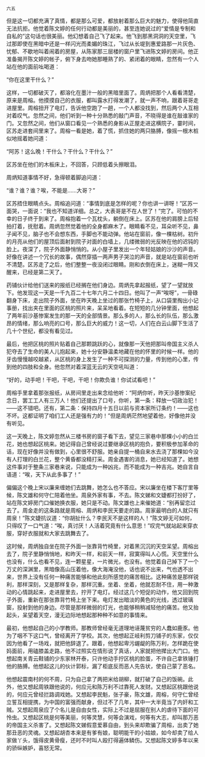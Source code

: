     六五 

   但是这一切都充满了真情，都是那么可爱，都放射着那么巨大的魅力，使得他简直无法抗拒。他觉着陈文婷的任何行动都是美丽的，甚至连她说过的“爱情是专制和自私的”这句话也很美丽。他幻想着自己飞了起来。他飞到那黑洞洞的天空里，飞过那即使在黑暗中还是一样闪光而柔媚的珠江，飞过从长堤到惠爱路那一片灰色、忧郁、不歇地叫着闹着的房屋，从陈家那三层楼的窗户里飞进陈文婷的房间。他正准备揭开陈文婷的帐子，俯下身去吻她那睡熟了的、紧闭着的眼睛，忽然有一个人站在他的面前吆喝道：

   “你在这里干什么？”

   这样，一切都破灭了，都溶化在墨汁一般的黑暗里面了。周炳把那个人看看清楚，原来是周榕。他摸摸自己的衣服，都叫露水打得发潮了，就一声不响，跟着哥哥走进屋里。周榕扭开了电灯，告诉他空跑了一趟，一个人都没找到，然后两个人互相对着叹气。忽然之间，他们听到一种十分熟悉的敲门声音，不晓得是谁在敲谁家的门。又忽然之间，他们从窗口看见一个熟悉的身影从正屋走进这横院子，霎时间，区苏走进套间里来了。周榕一看是她，着了慌，抓住她的两只胳膊，像摇一根木桩似地摇着她问道：

   “阿苏！这么晚！干什么？干什么？干什么？”

   区苏坐在他们的木板床上，不回答，只顾低着头擦眼泪。

   周炳知道事情不好，急得顿着脚追问道：

   “谁？谁？谁？唉，不能是……大哥？”

   区苏捂住眼睛点头。周榕追问道：“事情到底是怎样的呢？你也讲一讲呀！”区苏一面哭，一面说：“我也不知道详细。总之，大表哥是不在人世了！”完了。可怕的不幸的日子终于到来了。周榕抱着一个瓦枕头，躺倒在床上。区苏在他的肩膀上后轻拍打着，抚慰着。周炳忽然觉着他的全身都麻木了。眼睛看不见，耳朵听不见，鼻子闻不见，脑子也不会想东西，手脚也不能动弹。他站在窗前，像一棵枯树。初升的月亮从他们的屋顶后面射到院子对面的白墙上，几缕微弱的光反映在他的迟钝的脸上。夜深了，院子外面静悄悄的。从小屋子里发出一个年轻姑娘的沙沙的声音。好像在讲述一个冗长的故事，偶然穿插一两声男子哭泣的声音，就是站在窗前也听不清楚。区苏走了之后，他们整整一夜没闭过眼睛。刚和衣倒在床上，迷糊一阵又醒来，已经是第二天了。

   药铺伙计给他们送来的报纸已经搁在他们身边。周炳先拿起报纸，望了一望就放下。他发现这一天是一千九百二十七年六月二十四日。他叫了一声“唉呀”，一骨碌翻身下床，走出院子外面，坐在昨天晚上坐过的那张竹椅子上，从口袋里掏出小记事册，找出夹在里面的区桃的照片来，呆呆地看着。在短短的几分钟里面，他想起了两年前沙基惨案发生的那一天的全部情景。那么多的人，那么长的队伍，那么激昂的情绪，那么响亮的口号，那么巨大的威力！这一切，人们在白云山脚下生活了几十个世纪，都没有看见过。

   最后，他把区桃的照片贴着自己那颗跳跃的心，就像那一天他把那叫帝国主义杀人犯夺去了生命的美人儿抱起来，她十分安静温柔地藏在他的怀里的时候一样。他的牙齿慢慢越咬越紧，从区桃的身上发生了一种不可探测的力量，传到他的心里，传到他的四肢和全身。他忽然对着深蓝无云的天空吼叫道：

   “好的，动手吧！干吧，干吧，干吧！你欺负谁！你试试看吧！”

   周榕手里拿着那张报纸，从房间里走出来念给他听：“阿炳你听，昨天沙基惨案纪念日，罢工工人有三万人！他们还提出了口号，你听，第一条：释放一切政治犯！——这不错吧。还有，第二条：保持四月十五日以前与资本家所订条约！——这也不坏。这都证明了咱们工人还是强有力的！”但是周炳茫然地望着他，好像他并没有听见。

   这一天晚上，陈文婷忽然从三楼书房的窗子看下去，望见三家巷中那棵小小的白兰花，她也想起区桃来。她记得自己曾经说过要继承区桃的抱负，要积极参加革命的话，现在好像并没有做到，心里很不舒服。她亲自提一桶自来水去浇了那棵如今没有人打理的白兰花，整个黄昏都没精打采。周金遇害的消息，她已经知道了。她想这件事对于整条三家巷来说，只能成为一种凶兆，而不能成为一种吉兆。她自言自语道：“唉，天下从此多事了！”

   偏偏这个晚上宋以廉来缠她们去跳舞，她怎么也不答应。宋以廉坐在楼下客厅里等候，陈文雄和何守仁陪着他坐。周泉外家有事，不去。陈文娣和文婕都打扮好了，站在陈文婷房门口催她换衣服，她只是不动。陈文雄也上来催她道：“别再留恋过去了。周金走的这条路就是周榕、周炳和李民天要走的路。周家最明白的人就只有周泉！”陈文婕抗议道：“你胡扯什么？李民天不是这样的人！”陈文婷无可如何，只得叹了一口气道：“唉，真讨厌！人活着究竟有什么意思！”叹完气就站起来穿衣服，穿好衣服就和大家去跳舞去了。

   这时候，周炳独自坐在院子外面一张靠背竹椅里，对着黑沉沉的天空呆望。周榕出去了，院子里静悄悄地，和昨天一样，和前天一样，寂寞得叫人心慌。天空里什么也没有，什么也看不见，连一颗星星，一片微光，也没有。他觉着自己掉下了一个万丈的深渊里，黑暗像高山压着他，像大海淹没他，话也说不出来，气也透不出来，世界上没有任何一种痛苦能够和他此刻所感觉的痛苦相比。这种痛苦是那样锐利，那样深刻，又是那样复杂，那样沉重。坐着、坐着，他就忍耐不住，用一种激动的心情跳起来，走进屋里去，拧开了电灯。经过这几个短促的动作，他又回到院子外面，重新在那张靠背竹椅上坐下来。电灯发出暗淡的黄色的光线，透过玻璃窗，投射到他的身边。尽管是那样微弱的灯光，也能够稍稍减轻他的痛苦。他又抬起头，呆望着天空，漫无边际地想起那种种不如意的事情来。

   最初，他想起自己的小学教师。那教师曾经毫无道理地诬蔑贫穷的人蠢如鹿豕。他为了咽不下这口气，曾经离开了学校。其次，他想起正岐利剪刀铺子的东家，仅仅因为他看了一场戏，就把他辞退了。跟着，他想起卑污龌龊的陈万利，怎样跪在使妈面前，用磕膝盖走路，他不过照实在情形说了真话，人家就把他撵出大门口。他想起南关青云鞋铺的少东家林开泰，只许他动手拧区桃的脸蛋，不许自己拿铁锤打他的胳膊。他想起这儿的伙计郭标，漏了柜底反而恶人先告状，使自己蒙了恶名。

   他想起震南村的何不周，只为自己拿了两把米给胡柳，就打破了自己的饭碗。此外，他又想起周铁跟他说的，何应元和陈万利不过靠死人发财。又想起区桃跟他说的，何应元曾经拦路调戏她。又想起李民魁，张子豪，陈文雄，周榕，何守仁曾经立誓互相提携，为中国的富强而献身，但过不了几年，其中一大半竟当了内奸和工贼。又想起周泉应了个名儿是自由女性，实际上不过是屈服在别人的虐待下面的可怜虫。又想起区桃是何等美丽，何等灵慧，何等会演戏，何等有大志，却叫那万恶的帝国主义杀害了。又想起陈文娣假意爱慕自由，到头来却欺骗了周榕，出卖了她那丑恶的灵魂。又想起胡杏本来是有爹有娘，聪明能干的小姑娘，如今却卖了给人家做丫头，饿得皮黄骨瘦，还时不时叫人殴打得遍体鳞伤。又想起陈文婷多年以来的骄纵嫉妒，喜怒无常。

